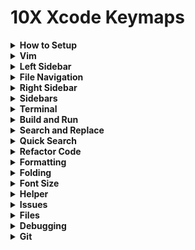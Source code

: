 # 10X Xcode Keymaps

<details><summary><strong>How to Setup</strong></summary>
  
Download the keybindings file:

`masterpowers.idekeybindings`

and Move it to:

`/Users/YOUR_USERNAME/Library/Developer/Xcode/UserData/KeyBindings`

replace `YOUR_USERNAME` with your Username on Mac

</details>


<details><summary><strong>Vim</strong></summary>

Vim Mode = <kbd>OPT</kbd> + <kbd>V</kbd>

</details>

<details><summary><strong>Left Sidebar</strong></summary>

Show Project Navigator = <kbd>CMD</kbd> + <kbd>1</kbd>

Show Source Control Navigator = <kbd>CMD</kbd> + <kbd>2</kbd>

Show Bookmark Navigator = <kbd>CMD</kbd> + <kbd>3</kbd>

Show Find Navigator = <kbd>CMD</kbd> + <kbd>4</kbd>

Show Issue Navigator = <kbd>CMD</kbd> + <kbd>5</kbd>

Show Test Navigator = <kbd>CMD</kbd> + <kbd>6</kbd>

Show Debug Navigator = <kbd>CMD</kbd> + <kbd>7</kbd>

Show Breakpoint Navigator = <kbd>CMD</kbd> + <kbd>8</kbd>

Show Report Navigator = <kbd>CMD</kbd> + <kbd>9</kbd>

</details>

<details><summary><strong>File Navigation</strong></summary>

Focus Editor = <kbd>CMD</kbd> + <kbd>J</kbd>

Reveal File in Navigator = <kbd>CMD</kbd> + <kbd>SHIFT</kbd> + <kbd>J</kbd>

Show Previous Tab = <kbd>CMD</kbd> + <kbd>[</kbd>

Show Next Tab = <kbd>CMD</kbd> + <kbd>]</kbd>

</details>

<details><summary><strong>Right Sidebar</strong></summary>

Show File Inspector = <kbd>CMD</kbd> + <kbd>F1</kbd>

Show Git History Inspector = <kbd>CMD</kbd> + <kbd>F2</kbd>

Show Quick Help Inspector = <kbd>CMD</kbd> + <kbd>F3</kbd>

Show Accessibility Inspector = <kbd>CMD</kbd> + <kbd>F4</kbd>

Show Attributes Inspector = <kbd>CMD</kbd> + <kbd>F5</kbd>

</details>

<details><summary><strong>Sidebars</strong></summary>

Show Navigator (Left Sidebar) = <kbd>CMD</kbd> + <kbd>B</kbd>

Show Inspector (Right Sidebar) = <kbd>CMD</kbd> + <kbd>SHIFT</kbd> + <kbd>B</kbd>

</details>

<details><summary><strong>Terminal</strong></summary>

Show Debug Area = <kbd>CMD</kbd> + <kbd>`</kbd>

Clear Console = <kbd>CTRL</kbd> + <kbd>K</kbd>

Reload Console = <kbd>CTRL</kbd> + <kbd>SHIFT</kbd> + <kbd>K</kbd>

</details>

<details><summary><strong>Build and Run</strong></summary>

Run = <kbd>CMD</kbd> + <kbd>R</kbd>

Test = <kbd>CMD</kbd> + <kbd>T</kbd>

Profile = <kbd>CMD</kbd> + <kbd>P</kbd>

Build = <kbd>OPT</kbd> + <kbd>B</kbd>

Build for Run = <kbd>CMD</kbd> + <kbd>SHIFT</kbd> + <kbd>R</kbd>

Build for Test = <kbd>CMD</kbd> + <kbd>SHIFT</kbd> + <kbd>T</kbd>

Build for Profile = <kbd>CMD</kbd> + <kbd>SHIFT</kbd> + <kbd>P</kbd>

Preview = <kbd>OPT</kbd> + <kbd>P</kbd>

Build for Preview = <kbd>OPT</kbd> + <kbd>SHIFT</kbd> + <kbd>P</kbd>

Refresh Canvas = <kbd>F5</kbd>

Automatically Refresh Canvas = <kbd>SHIFT</kbd> + <kbd>F5</kbd>

</details>

<details><summary><strong>Search and Replace</strong></summary>

Use Selection for Find: <kbd>CMD</kbd> + <kbd>E</kbd>

Find = <kbd>CMD</kbd> + <kbd>F</kbd>

Find In Workspace = <kbd>CMD</kbd> + <kbd>SHIFT</kbd> + <kbd>F</kbd>

Filter File in Navigator = <kbd>OPT</kbd> + <kbd>F</kbd>

Replace = <kbd>CMD</kbd> + <kbd>H</kbd>

Replace In Workspace = <kbd>CMD</kbd> + <kbd>SHIFT</kbd> + <kbd>H</kbd>

Replace All = <kbd>CMD</kbd> + <kbd>Y</kbd>

Replace All In Workspace = <kbd>CMD</kbd> + <kbd>SHIFT</kbd> + <kbd>Y</kbd>

</details>

<details><summary><strong>Quick Search</strong></summary>

Open Quickly = <kbd>CMD</kbd> + <kbd>O</kbd>

Find Selected Symbol in Workspace = <kbd>CMD</kbd> + <kbd>SHIFT</kbd> + <kbd>O</kbd>

Find Call Hierarchy = <kbd>CMD</kbd> + <kbd>M</kbd>

</details>

<details><summary><strong>Refactor Code</strong></summary>

Rename = <kbd>F2</kbd>

Add Missing Abstract Class Overrides = <kbd>OPT</kbd> + <kbd>O</kbd>

Add Missing Protocol Requirements = <kbd>OPT</kbd> + <kbd>I</kbd>

Generate Missing Function Definition = <kbd>OPT</kbd> + <kbd>M</kbd>

Note: we can use fix all issue key map to add missing overrides

</details>

<details><summary><strong>Formatting</strong></summary>

Re-Indent = <kbd>CMD</kbd> + <kbd>I</kbd>

Format Multiline Code = <kbd>CMD</kbd> + <kbd>SHIFT</kbd> + <kbd>I</kbd>

Wrap Lines = <kbd>OPT</kbd> + <kbd>W</kbd>

Move lines Up = <kbd>OPT</kbd> + <kbd>K</kbd>

Move line Down = <kbd>OPT</kbd> + <kbd>J</kbd>


</details>


<details><summary><strong>Folding</strong></summary>

Fold = <kbd>CMD</kbd> + <kbd>SHIFT</kbd> + <kbd>[</kbd>

Unfold = <kbd>CMD</kbd> + <kbd>SHIFT</kbd> + <kbd>]</kbd>

</details>


<details><summary><strong>Font Size</strong></summary>

Reset Font Size = <kbd>CMD</kbd> + <kbd>0</kbd>

Increase Font Size = <kbd>CMD</kbd> + <kbd>+</kbd>

Decrease Font Size = <kbd>CMD</kbd> + <kbd>-</kbd>

</details>

<details><summary><strong>Helper</strong></summary>

Search Documentation for Selected Text = <kbd>F1</kbd>

Show Library = <kbd>CMD</kbd> + <kbd>K</kbd>

Show Completions = <kbd>CMD</kbd> + <kbd>.</kbd>

Show Quick Actions = <kbd>OPT</kbd> + <kbd>A</kbd>

</details>

<details><summary><strong>Issues</strong></summary>

Fix All Issue = <kbd>OPT</kbd> + <kbd>SHIFT</kbd> + <kbd>F</kbd>

Show All Issue = <kbd>OPT</kbd> + <kbd>SHIFT</kbd> + <kbd>I</kbd>

Jump to Next Issue = <kbd>CMD</kbd> + <kbd>'</kbd>

Jump to Previous Issue = <kbd>CMD</kbd> + <kbd>"</kbd>

Resolve Auto Layout Issues = <kbd>CMD</kbd> + <kbd>SHIFT</kbd> + <kbd>L</kbd>

</details>

<details><summary><strong>Files</strong></summary>

New Package = <kbd>OPT</kbd> + <kbd>N</kbd>

New File = <kbd>CMD</kbd> + <kbd>N</kbd>

New Editor = <kbd>CMD</kbd> + <kbd>SHIFT</kbd> + <kbd>N</kbd>

Expand Macro = <kbd>CMD</kbd> + <kbd>SHIFT</kbd> + <kbd>M</kbd>

Bookmark Line = <kbd>CMD</kbd> + <kbd>L</kbd>

Bookmark Line with Dialog = <kbd>CMD</kbd> + <kbd>OPT</kbd> + <kbd>L</kbd>

</details>

<details><summary><strong>Debugging</strong></summary>

Toggle Breakpoint = <kbd>CMD</kbd> + <kbd>D</kbd>

Stop = <kbd>CMD</kbd> + <kbd>SHIFT</kbd> + <kbd>S</kbd>

Pause / Continue = <kbd>CMD</kbd> + <kbd>Arrow Up</kbd>

Step Over = <kbd>CMD</kbd> + <kbd>Arrow Down</kbd>

Step Out = <kbd>CMD</kbd> + <kbd>Arrow Left</kbd>

Step Into = <kbd>CMD</kbd> + <kbd>Arrow Right</kbd>

</details>

<details><summary><strong>Git</strong></summary>

New Git Repository = <kbd>CMD</kbd> + <kbd>SHIFT</kbd> + <kbd>G</kbd>

Commit = <kbd>CMD</kbd> + <kbd>G</kbd>

Reveal Changes in Navigator = <kbd>CMD</kbd> + <kbd>SHIFT</kbd> + <kbd>C</kbd>

Push = <kbd>CMD</kbd> + <kbd>U</kbd>

Pull = <kbd>CMD</kbd> + <kbd>SHIFT</kbd> + <kbd>U</kbd>

</details>






